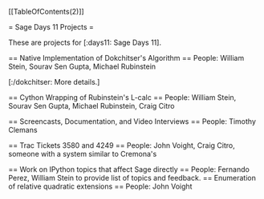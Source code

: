 [[TableOfContents(2)]]

= Sage Days 11 Projects =

These are projects for [:days11: Sage Days 11].


== Native Implementation of Dokchitser's Algorithm ==
People: William Stein, Sourav Sen Gupta, Michael Rubinstein

[:/dokchitser: More details.]

== Cython Wrapping of Rubinstein's L-calc ==
People: William Stein, Sourav Sen Gupta, Michael Rubinstein, Craig Citro

== Screencasts, Documentation, and Video Interviews ==
People: Timothy Clemans

== Trac Tickets 3580 and 4249 ==
People: John Voight, Craig Citro, someone with a system similar to Cremona's


== Work on IPython topics that affect Sage directly ==
People: Fernando Perez, William Stein to provide list of topics and feedback.
== Enumeration of relative quadratic extensions ==
People: John Voight
